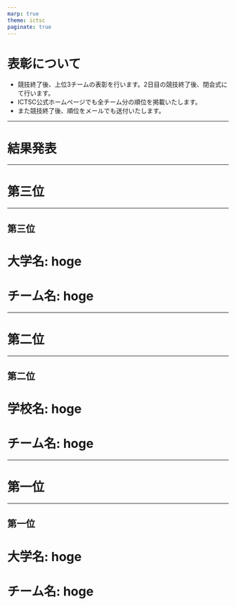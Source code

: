 ```yaml
---
marp: true
theme: ictsc
paginate: true
---
```


<!--
_class: section-title
_paginate: false
-->

# 表彰について

- 競技終了後、上位3チームの表彰を行います。2日目の競技終了後、閉会式にて行います。
- ICTSC公式ホームページでも全チーム分の順位を掲載いたします。
- また競技終了後、順位をメールでも送付いたします。

---

# 結果発表


---

# 第三位

---

## 第三位
# 大学名: hoge
# チーム名: hoge

---

# 第二位

---

## 第二位
# 学校名: hoge
# チーム名: hoge

---

# 第一位

---

## 第一位
# 大学名: hoge
# チーム名: hoge
